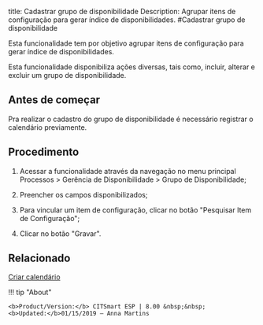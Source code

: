 title: Cadastrar grupo de disponibilidade
Description: Agrupar itens de configuração para gerar índice de disponibilidades. 
#Cadastrar grupo de disponibilidade

Esta funcionalidade tem por objetivo agrupar itens de configuração para gerar
índice de disponibilidades.

Esta funcionalidade disponibiliza ações diversas, tais como, incluir, alterar e
excluir um grupo de disponibilidade.

Antes de começar
--------------------

Pra realizar o cadastro do grupo de disponibilidade é necessário registrar o
calendário previamente.

Procedimento
------------

1.  Acessar a funcionalidade através da navegação no menu principal Processos \>
    Gerência de Disponibilidade \> Grupo de Disponibilidade;

2.  Preencher os campos disponibilizados;

3.  Para vincular um item de configuração, clicar no botão "Pesquisar Item de
    Configuração";

4.  Clicar no botão "Gravar".

Relacionado
-----------

[Criar calendário](/pt-br/citsmart-esp-8/platform-administration/time/create-calendar.html)

!!! tip "About"

    <b>Product/Version:</b> CITSmart ESP | 8.00 &nbsp;&nbsp;
    <b>Updated:</b>01/15/2019 – Anna Martins
